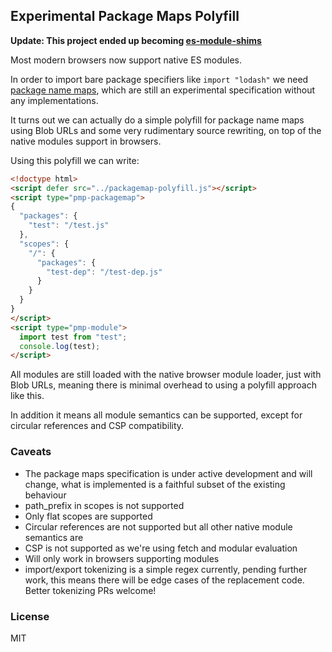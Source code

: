 ## Experimental Package Maps Polyfill

**Update: This project ended up becoming [es-module-shims](https://github.com/guybedford/es-module-shims)**

Most modern browsers now support native ES modules.

In order to import bare package specifiers like `import "lodash"` we need [package name maps](https://github.com/domenic/package-name-maps), which are still an experimental specification without
any implementations.

It turns out we can actually do a simple polyfill for package name maps using Blob URLs and some very
rudimentary source rewriting, on top of the native modules support in browsers.

Using this polyfill we can write:

```html
<!doctype html>
<script defer src="../packagemap-polyfill.js"></script>
<script type="pmp-packagemap">
{
  "packages": {
    "test": "/test.js"
  },
  "scopes": {
    "/": {
      "packages": {
        "test-dep": "/test-dep.js"
      }
    }
  }
}
</script>
<script type="pmp-module">
  import test from "test";
  console.log(test);
</script>
```

All modules are still loaded with the native browser module loader, just with Blob URLs, meaning
there is minimal overhead to using a polyfill approach like this.

In addition it means all module semantics can be supported, except for circular references and CSP compatibility.

### Caveats

* The package maps specification is under active development and will change,
  what is implemented is a faithful subset of the existing behaviour
* path_prefix in scopes is not supported
* Only flat scopes are supported
* Circular references are not supported but all other native module semantics are
* CSP is not supported as we're using fetch and modular evaluation
* Will only work in browsers supporting modules
* import/export tokenizing is a simple regex currently, pending further work,
  this means there will be edge cases of the replacement code. Better tokenizing PRs welcome!

### License

MIT
